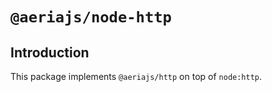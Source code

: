 # `@aeriajs/node-http`

## Introduction

This package implements `@aeriajs/http` on top of `node:http`.

